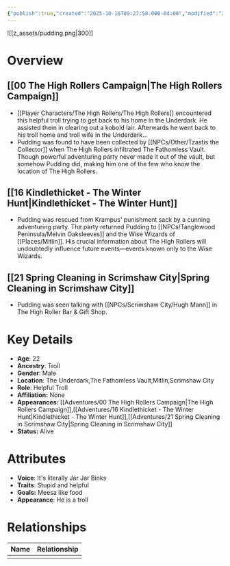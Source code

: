 ```yaml
---
{"publish":true,"created":"2025-10-16T09:27:58.000-04:00","modified":"2025-10-16T14:56:02.357-04:00","published":"2025-10-16T14:56:02.357-04:00","cssclasses":"","Age":"22","Ancestry":"Troll","Gender":"Male","Location":["The Underdark","The Fathomless Vault","Mitlin","Scrimshaw City"],"Role":["Helpful Troll"],"Affiliation":["None"],"Appearances":["[[Adventures/00 The High Rollers Campaign\|The High Rollers Campaign]]","[[Adventures/16 Kindlethicket - The Winter Hunt\|Kindlethicket - The Winter Hunt]]","[[Adventures/21 Spring Cleaning in Scrimshaw City\|Spring Cleaning in Scrimshaw City]]"],"Status":"Alive"}
---
```


![[z_assets/pudding.png|300]]

# Overview

## [[00 The High Rollers Campaign|The High Rollers Campaign]]
- [[Player Characters/The High Rollers/The High Rollers]] encountered this helpful troll trying to get back to his home in the Underdark. He assisted them in clearing out a kobold lair. Afterwards he went back to his troll home and troll wife in the Underdark...
- Pudding was found to have been collected by [[NPCs/Other/Tzastis the Collector]] when The High Rollers infiltrated The Fathomless Vault. Though powerful adventuring party never made it out of the vault, but somehow Pudding did, making him one of the few who know the location of The High Rollers.

## [[16 Kindlethicket - The Winter Hunt|Kindlethicket - The Winter Hunt]]
- Pudding was rescued from Krampus' punishment sack by a cunning adventuring party. The party returned Pudding to [[NPCs/Tanglewood Peninsula/Melvin Oaksleeves]] and the Wise Wizards of [[Places/Mitlin]]. His crucial information about The High Rollers will undoubtedly influence future events—events known only to the Wise Wizards.

## [[21 Spring Cleaning in Scrimshaw City|Spring Cleaning in Scrimshaw City]]
- Pudding was seen talking with [[NPCs/Scrimshaw City/Hugh Mann]] in The High Roller Bar & Gift Shop.

# Key Details
- **Age**: 22
- **Ancestry**: Troll
- **Gender**: Male
- **Location**: The Underdark,The Fathomless Vault,Mitlin,Scrimshaw City
- **Role**: Helpful Troll
- **Affiliation:** None
- **Appearances:** [[Adventures/00 The High Rollers Campaign\|The High Rollers Campaign]],[[Adventures/16 Kindlethicket - The Winter Hunt\|Kindlethicket - The Winter Hunt]],[[Adventures/21 Spring Cleaning in Scrimshaw City\|Spring Cleaning in Scrimshaw City]]
- **Status:** Alive

# Attributes
- **Voice**: It's literally Jar Jar Binks
- **Traits**: Stupid and helpful
- **Goals:** Meesa like food
- **Appearance**: He is a troll

# Relationships

| Name | Relationship |
| ---- | ------------ |
|      |              |
